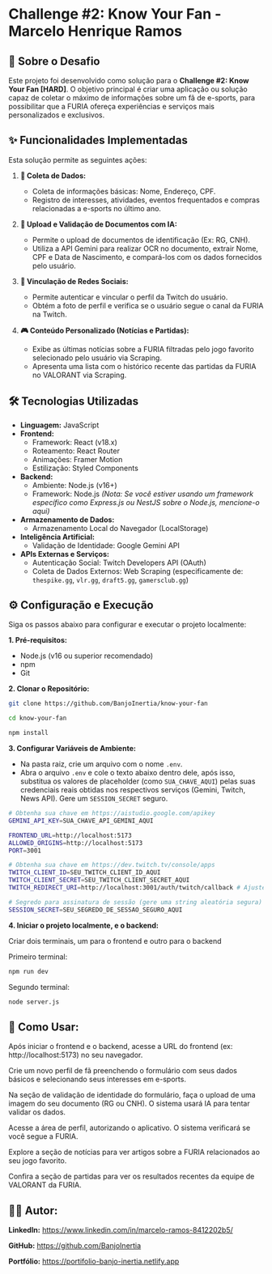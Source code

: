 # Challenge #2: Know Your Fan - Marcelo Henrique Ramos

## 🚀 Sobre o Desafio

Este projeto foi desenvolvido como solução para o **Challenge #2: Know Your Fan [HARD]**. O objetivo principal é criar uma aplicação ou solução capaz de coletar o máximo de informações sobre um fã de e-sports, para possibilitar que a FURIA ofereça experiências e serviços mais personalizados e exclusivos.

## ✨ Funcionalidades Implementadas

Esta solução permite as seguintes ações:

1.  **👤 Coleta de Dados:**
    *   Coleta de informações básicas: Nome, Endereço, CPF.
    *   Registro de interesses, atividades, eventos frequentados e compras relacionadas a e-sports no último ano.

2.  **📄 Upload e Validação de Documentos com IA:**
    *   Permite o upload de documentos de identificação (Ex: RG, CNH).
    *   Utiliza a API Gemini para realizar OCR no documento, extrair Nome, CPF e Data de Nascimento, e compará-los com os dados fornecidos pelo usuário.

3.  **🔗 Vinculação de Redes Sociais:**
    *   Permite autenticar e vincular o perfil da Twitch do usuário.
    *   Obtém a foto de perfil e verifica se o usuário segue o canal da FURIA na Twitch.

4.  **🎮 Conteúdo Personalizado (Notícias e Partidas):**
    *   Exibe as últimas notícias sobre a FURIA filtradas pelo jogo favorito selecionado pelo usuário via Scraping.
    *   Apresenta uma lista com o histórico recente das partidas da FURIA no VALORANT via Scraping.

## 🛠️ Tecnologias Utilizadas

*   **Linguagem:** JavaScript
*   **Frontend:**
    *   Framework: React (v18.x)
    *   Roteamento: React Router
    *   Animações: Framer Motion
    *   Estilização: Styled Components
*   **Backend:**
    *   Ambiente: Node.js (v16+)
    *   Framework: Node.js *(Nota: Se você estiver usando um framework específico como Express.js ou NestJS sobre o Node.js, mencione-o aqui)*
*   **Armazenamento de Dados:**
    *   Armazenamento Local do Navegador (LocalStorage)
*   **Inteligência Artificial:**
    *   Validação de Identidade: Google Gemini API
*   **APIs Externas e Serviços:**
    *   Autenticação Social: Twitch Developers API (OAuth)
    *   Coleta de Dados Externos: Web Scraping (especificamente de: `thespike.gg`, `vlr.gg`, `draft5.gg`, `gamersclub.gg`)

## ⚙️ Configuração e Execução

Siga os passos abaixo para configurar e executar o projeto localmente:

**1. Pré-requisitos:**
*   Node.js (v16 ou superior recomendado)
*   npm
*   Git

**2. Clonar o Repositório:**
```bash
git clone https://github.com/BanjoInertia/know-your-fan

cd know-your-fan

npm install
```

**3. Configurar Variáveis de Ambiente:**
*   Na pasta raiz, crie um arquivo com o nome `.env`.
*   Abra o arquivo `.env` e cole o texto abaixo dentro dele, após isso, substitua os valores de placeholder (como `SUA_CHAVE_AQUI`) pelas suas credenciais reais obtidas nos respectivos serviços (Gemini, Twitch, News API). Gere um `SESSION_SECRET` seguro.


```bash
# Obtenha sua chave em https://aistudio.google.com/apikey
GEMINI_API_KEY=SUA_CHAVE_API_GEMINI_AQUI

FRONTEND_URL=http://localhost:5173
ALLOWED_ORIGINS=http://localhost:5173
PORT=3001

# Obtenha sua chave em https://dev.twitch.tv/console/apps
TWITCH_CLIENT_ID=SEU_TWITCH_CLIENT_ID_AQUI
TWITCH_CLIENT_SECRET=SEU_TWITCH_CLIENT_SECRET_AQUI
TWITCH_REDIRECT_URI=http://localhost:3001/auth/twitch/callback # Ajuste a porta se necessário

# Segredo para assinatura de sessão (gere uma string aleatória segura)
SESSION_SECRET=SEU_SEGREDO_DE_SESSAO_SEGURO_AQUI
```

**4. Iniciar o projeto localmente, e o backend:**

Criar dois terminais, um para o frontend e outro para o backend

Primeiro terminal:
```bash
npm run dev
```
Segundo terminal:
```bash
node server.js
``` 

## 🚀 Como Usar:
Após iniciar o frontend e o backend, acesse a URL do frontend (ex: http://localhost:5173) no seu navegador.

Crie um novo perfil de fã preenchendo o formulário com seus dados básicos e selecionando seus interesses em e-sports.

Na seção de validação de identidade do formulário, faça o upload de uma imagem do seu documento (RG ou CNH). O sistema usará IA para tentar validar os dados.

Acesse a área de perfil, autorizando o aplicativo. O sistema verificará se você segue a FURIA.

Explore a seção de notícias para ver artigos sobre a FURIA relacionados ao seu jogo favorito.

Confira a seção de partidas para ver os resultados recentes da equipe de VALORANT da FURIA.

## 👨‍💻 Autor:

**LinkedIn:** https://www.linkedin.com/in/marcelo-ramos-8412202b5/

**GitHub:** https://github.com/BanjoInertia

**Portfólio:** https://portifolio-banjo-inertia.netlify.app